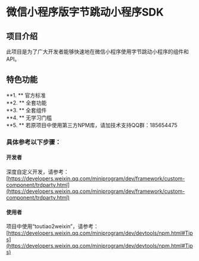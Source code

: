 # 微信小程序版字节跳动小程序SDK

## 项目介绍  
此项目是为了广大开发者能够快速地在微信小程序使用字节跳动小程序的组件和API。
## 特色功能
**1. ** 官方标准  
**2. ** 全套功能  
**3. ** 全套组件  
**4. ** 无学习门槛  
**5. ** 若原项目中使用第三方NPM库，请加技术支持QQ群：185654475
### 具体参考以下步骤：
#### 开发者  
深度自定义开发，请参考：[https://developers.weixin.qq.com/miniprogram/dev/framework/custom-component/trdparty.html](https://developers.weixin.qq.com/miniprogram/dev/framework/custom-component/trdparty.html)
#### 使用者  
项目中使用“toutiao2weixin”，请参考：[https://developers.weixin.qq.com/miniprogram/dev/devtools/npm.html#Tips](https://developers.weixin.qq.com/miniprogram/dev/devtools/npm.html#Tips)
